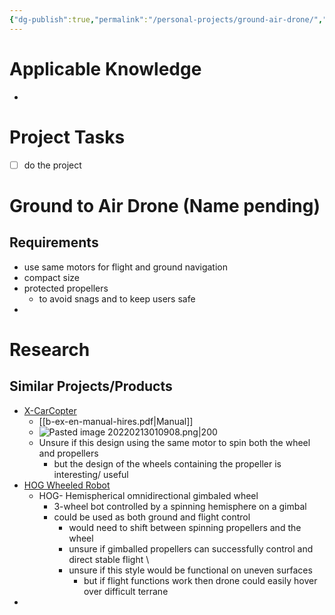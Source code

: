 ```yaml
---
{"dg-publish":true,"permalink":"/personal-projects/ground-air-drone/","tags":["p_project","diy","engineering"]}
---
```


# Applicable Knowledge
- 

# Project Tasks
- [ ] do the project

# Ground to Air Drone (Name pending)

## Requirements 
- use same motors for flight and ground navigation
- compact size
- protected propellers 
	- to avoid snags and to keep users safe
- 

# Research

## Similar Projects/Products
- [X-CarCopter](https://www.kickstarter.com/projects/2017062404/b-go-beyond) 
	- [[b-ex-en-manual-hires.pdf|Manual]] 
	- ![Pasted image 20220213010908.png|200](/img/user/Personal-Projects/Pasted%20image%2020220213010908.png)
	- Unsure if this design using the same motor to spin both the wheel and propellers
		- but the design of the wheels containing the propeller is interesting/ useful
- [HOG Wheeled Robot](https://hackaday.com/2011/07/09/amazing-hemispherical-omnidirectional-gimbaled-wheel-robot/) 
	- HOG- Hemispherical omnidirectional gimbaled wheel
		- 3-wheel bot controlled by a spinning hemisphere on a gimbal
		- could be used as both ground and flight control
			- would need to shift between spinning propellers and the wheel
			- unsure if gimballed propellers can successfully control and direct stable flight \
			- unsure if this style would be functional on uneven surfaces
				- but if flight functions work then drone could easily hover over difficult terrane
- 